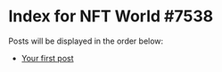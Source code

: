 # Index for NFT World #7538
Posts will be displayed in the order below:

- [Your first post](./001-first.md)

